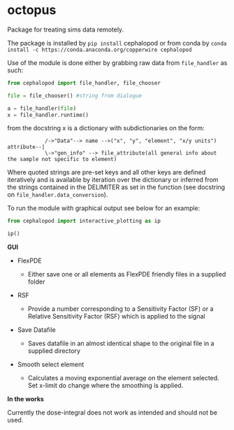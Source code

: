 # octopus
Package for treating sims data remotely. 


The package is installed by `pip install` cephalopod or from conda by `conda install -c https://conda.anaconda.org/copperwire cephalopod`

Use of the module is done either by grabbing raw data from `file_handler` as such:

```python
from cephalopod import file_handler, file_chooser

file = file_chooser() #string from dialogue

a = file_handler(file)
x = file_handler.runtime() 
```

from the docstring x is a dictionary  with subdictionaries on the form:
```                                
            /->"Data"--> name -->("x", "y", "element", "x/y units")
attribute--|
		    \->"gen_info" --> file_attribute(all general info about the sample not specific to element) 
```
Where quoted strings are pre-set keys and all other keys are defined iteratively and is available by iteration over the dictionary or inferred from the strings contained in the DELIMITER as set in the function (see docstring on `file_handler.data_conversion`). 

To run the module with graphical output see below for an example:

```python
from cephalopod import interactive_plotting as ip

ip()
```

**GUI**

* FlexPDE
  * Either save one or all elements as FlexPDE friendly files in a supplied folder

* RSF
  * Provide a number corresponding to a Sensitivity Factor  (SF) or a Relative Sensitivity Factor (RSF) which is applied to the signal

* Save Datafile
  * Saves datafile in an almost identical shape to the original file in a supplied directory

* Smooth select element
  * Calculates a  moving exponential average on the element selected. Set x-limit do change where the smoothing is applied.


**In the works**

Currently the dose-integral does not work as intended and should not be used.
